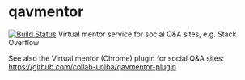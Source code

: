 # qavmentor
[![Build Status](https://travis-ci.org/collab-uniba/qavmentor.svg?branch=master)](https://travis-ci.org/collab-uniba/qavmentor)
Virtual mentor service for social Q&amp;A sites, e.g. Stack Overflow

See also the Virtual mentor (Chrome) plugin for social Q&A sites: https://github.com/collab-uniba/qavmentor-plugin
